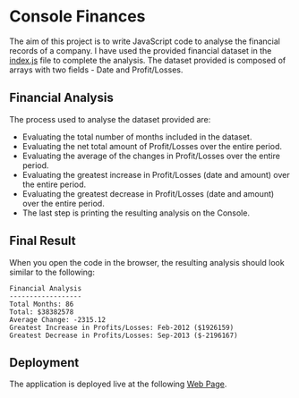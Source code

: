 # Console Finances

The aim of this project is to write JavaScript code to analyse the financial records of a company. I have used the provided financial dataset in the [index.js](index.js) file to complete the analysis. The dataset provided is composed of arrays with two fields - Date and Profit/Losses.

## Financial Analysis

The process used to analyse the dataset provided are:

-   Evaluating the total number of months included in the dataset.
-   Evaluating the net total amount of Profit/Losses over the entire period.
-   Evaluating the average of the changes in Profit/Losses over the entire period.
-   Evaluating the greatest increase in Profit/Losses (date and amount) over the entire period.
-   Evaluating the greatest decrease in Profit/Losses (date and amount) over the entire period.
-   The last step is printing the resulting analysis on the Console.

## Final Result

When you open the code in the browser, the resulting analysis should look similar to the following:

```
Financial Analysis
------------------
Total Months: 86
Total: $38382578
Average Change: -2315.12
Greatest Increase in Profits/Losses: Feb-2012 ($1926159)
Greatest Decrease in Profits/Losses: Sep-2013 ($-2196167)
```

## Deployment

The application is deployed live at the following [Web Page](kenigreg.github.io/Console-Finances).
